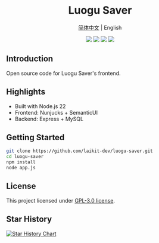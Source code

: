 <div align="center">
  <h1>Luogu Saver</h1>
  <p><a href="README.md">简体中文</a> | English</p>
  <p>
    <img src="https://img.shields.io/badge/node-v22.18.0-brightgreen" />
    <img src="https://img.shields.io/github/last-commit/laikit-dev/luogu-saver" />
    <img src="https://www.codefactor.io/repository/github/laikit-dev/luogu-saver/badge" />
    <img src="https://img.shields.io/github/license/laikit-dev/luogu-saver" />
  </p>
</div>

## Introduction

Open source code for Luogu Saver's frontend.

## Highlights

- Built with Node.js 22
- Frontend: Nunjucks + SemanticUI
- Backend: Express + MySQL

## Getting Started

```bash
git clone https://github.com/laikit-dev/luogu-saver.git
cd luogu-saver
npm install
node app.js
```

## License

This project licensed under [GPL-3.0 license](LICENSE).

## Star History

<a href="https://www.star-history.com/#laikit-dev/luogu-saver&Date">
  <picture>
    <source media="(prefers-color-scheme: dark)" srcset="https://api.star-history.com/svg?repos=laikit-dev/luogu-saver&type=Date&theme=dark">
    <img src="https://api.star-history.com/svg?repos=laikit-dev/luogu-saver&type=Date&theme=light" alt="Star History Chart">
  </picture>
</a>
